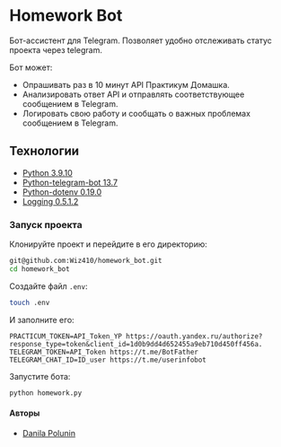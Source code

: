 # Homework Bot
Бот-ассистент для Telegram.
Позволяет удобно отслеживать статус проекта через telegram.

Бот может:
- Опрашивать раз в 10 минут API Практикум Домашка.
- Анализировать ответ API и отправлять соответствующее сообщением в Telegram.
- Логировать свою работу и сообщать о важных проблемах сообщением в Telegram.

## Технологии
- [Python 3.9.10](https://docs.python.org/3.9/index.html)
- [Python-telegram-bot 13.7](https://pypi.org/project/python-telegram-bot/13.7/)
- [Python-dotenv 0.19.0](https://pypi.org/project/python-dotenv/0.19.0/)
- [Logging 0.5.1.2](https://docs.python.org/3.9/library/logging.html)

### Запуск проекта
Клонируйте проект и перейдите в его директорию:
```bash
git@github.com:Wiz410/homework_bot.git
cd homework_bot
```

Создайте файл `.env`:
```bash
touch .env
```

И заполните его:
```env
PRACTICUM_TOKEN=API_Token_YP https://oauth.yandex.ru/authorize?response_type=token&client_id=1d0b9dd4d652455a9eb710d450ff456a.
TELEGRAM_TOKEN=API_Token https://t.me/BotFather
TELEGRAM_CHAT_ID=ID_user https://t.me/userinfobot
```

Запустите бота:
```bash
python homework.py
```

#### Авторы
- [Danila Polunin](https://github.com/Wiz410)